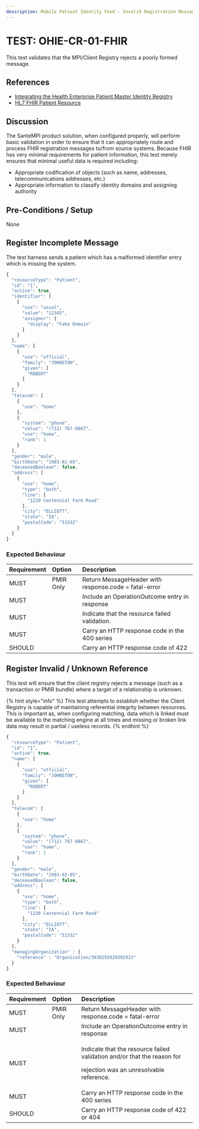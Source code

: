```yaml
---
description: Mobile Patient Identity Feed - Invalid Registration Message
---
```


# TEST: OHIE-CR-01-FHIR

This test validates that the MPI/Client Registry rejects a poorly formed message.

## References

* [Integrating the Health Enterprise Patient Master Identity Registry](https://www.ihe.net/uploadedFiles/Documents/ITI/IHE_ITI_Suppl_PMIR.pdf)
* [HL7 FHIR Patient Resource](http://hl7.org/fhir/patient.html)

## Discussion

The SanteMPI product solution, when configured properly, will perform basic validation in order to ensure that it can appropriately route and process FHIR registration messages to/from source systems. Because FHIR has very minimal requirements for patient information, this test merely ensures that minimal useful data is required including:

* Appropriate codification of objects \(such as name, addresses, telecommunications addresses, etc.\)
* Appropriate information to classify identity domains and assigning authority

## Pre-Conditions / Setup

None

## Register Incomplete Message

The test harness sends a patient which has a malformed identifier entry which is missing the system.

```javascript
{
  "resourceType": "Patient",
  "id": "1",
  "active": true,
  "identifier": [
    {
      "use": "usual",
      "value": "12345",
      "assigner": {
        "display": "Fake Domain"
      }
    }
  ],
  "name": [
    {
      "use": "official",
      "family": "JOHNSTON",
      "given": [
        "ROBERT"
      ]
    }
  ],
  "telecom": [
    {
      "use": "home"
    },
    {
      "system": "phone",
      "value": "(712) 767-0867",
      "use": "home",
      "rank": 1
    }
  ],
  "gender": "male",
  "birthDate": "1983-02-05",
  "deceasedBoolean": false,
  "address": [
    {
      "use": "home",
      "type": "both",
      "line": [
        "1220 Centennial Farm Road"
      ],
      "city": "ELLIOTT",
      "state": "IA",
      "postalCode": "51532"
    }
  ]
}
```

### Expected Behaviour

| Requirement | Option | Description |
| :--- | :--- | :--- |
| MUST | PMIR Only | Return MessageHeader with response.code = fatal-error |
| MUST |  | Include an OperationOutcome entry in response |
| MUST |  | Indicate that the resource failed validation. |
| MUST |  | Carry an HTTP response code in the 400 series |
| SHOULD |  | Carry an HTTP response code of 422 |

## Register Invalid / Unknown Reference

This test will ensure that the client registry rejects a message \(such as a transaction or PMIR bundle\) where a target of a relationship is unknown. 

{% hint style="info" %}
This test attempts to establish whether the Client Registry is capable of maintaining referential integrity between resources. This is important as, when configuring matching, data which is linked must be available to the matching engine at all times and missing or broken link data may result in partial / useless records.
{% endhint %}

```javascript
{
  "resourceType": "Patient",
  "id": "1",
  "active": true,
  "name": [
    {
      "use": "official",
      "family": "JOHNSTON",
      "given": [
        "ROBERT"
      ]
    }
  ],
  "telecom": [
    {
      "use": "home"
    },
    {
      "system": "phone",
      "value": "(712) 767-0867",
      "use": "home",
      "rank": 1
    }
  ],
  "gender": "male",
  "birthDate": "1983-02-05",
  "deceasedBoolean": false,
  "address": [
    {
      "use": "home",
      "type": "both",
      "line": [
        "1220 Centennial Farm Road"
      ],
      "city": "ELLIOTT",
      "state": "IA",
      "postalCode": "51532"
    }
  ],
  "managingOrganization" : {
    "reference" : "Organization/3930293029302923"
  }
}
```

### Expected Behaviour

<table>
  <thead>
    <tr>
      <th style="text-align:left">Requirement</th>
      <th style="text-align:left">Option</th>
      <th style="text-align:left">Description</th>
    </tr>
  </thead>
  <tbody>
    <tr>
      <td style="text-align:left">MUST</td>
      <td style="text-align:left">PMIR Only</td>
      <td style="text-align:left">Return MessageHeader with response.code = fatal-error</td>
    </tr>
    <tr>
      <td style="text-align:left">MUST</td>
      <td style="text-align:left"></td>
      <td style="text-align:left">Include an OperationOutcome entry in response</td>
    </tr>
    <tr>
      <td style="text-align:left">MUST</td>
      <td style="text-align:left"></td>
      <td style="text-align:left">
        <p>Indicate that the resource failed validation and/or that the reason for</p>
        <p>rejection was an unresolvable reference.</p>
      </td>
    </tr>
    <tr>
      <td style="text-align:left">MUST</td>
      <td style="text-align:left"></td>
      <td style="text-align:left">Carry an HTTP response code in the 400 series</td>
    </tr>
    <tr>
      <td style="text-align:left">SHOULD</td>
      <td style="text-align:left"></td>
      <td style="text-align:left">Carry an HTTP response code of 422 or 404</td>
    </tr>
  </tbody>
</table>

## 

